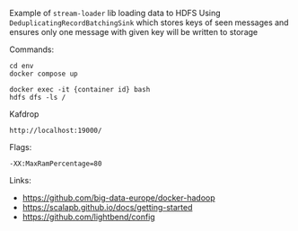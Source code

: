 Example of `stream-loader` lib loading data to HDFS
Using `DeduplicatingRecordBatchingSink` which stores keys of seen messages and ensures only one message with given key will be written to storage

Commands:
    
    cd env
    docker compose up

    docker exec -it {container id} bash 
    hdfs dfs -ls /

Kafdrop
    
    http://localhost:19000/
    

Flags:
 
    -XX:MaxRamPercentage=80

Links:
 - https://github.com/big-data-europe/docker-hadoop
 - https://scalapb.github.io/docs/getting-started
 - https://github.com/lightbend/config